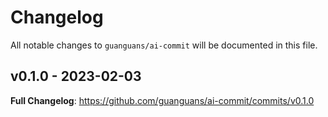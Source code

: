 # Changelog

All notable changes to `guanguans/ai-commit` will be documented in this file.

## v0.1.0 - 2023-02-03

**Full Changelog**: https://github.com/guanguans/ai-commit/commits/v0.1.0
